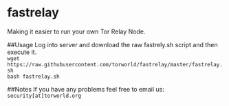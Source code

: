 # fastrelay
Making it easier to run your own Tor Relay Node.

##Usage
Log into server and download the raw fastrely.sh script and then execute it.<br>
`wget https://raw.githubusercontent.com/torworld/fastrelay/master/fastrelay.sh`<br>
`bash fastrelay.sh`

##Notes
If you have any problems feel free to email us: `security[at]torworld.org`
